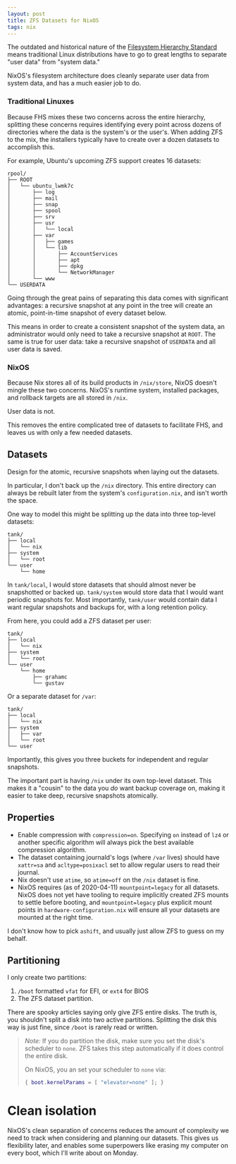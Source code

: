 ```yaml
---
layout: post
title: ZFS Datasets for NixOS
tags: nix
---
```


The outdated and historical nature of the [Filesystem Hierarchy
Standard](fhs) means traditional Linux distributions have to go to great
lengths to separate "user data" from "system data."

NixOS's filesystem architecture does cleanly separate user data from
system data, and has a much easier job to do.

### Traditional Linuxes

Because FHS mixes these two concerns across the entire hierarchy,
splitting these concerns requires identifying every point across
dozens of directories where the data is the system's or the user's.
When adding ZFS to the mix, the installers typically have to create
over a dozen datasets to accomplish this.

For example, Ubuntu's upcoming ZFS support creates 16 datasets:

```tree
rpool/
├── ROOT
│   └── ubuntu_lwmk7c
│       ├── log
│       ├── mail
│       ├── snap
│       ├── spool
│       ├── srv
│       ├── usr
│       │   └── local
│       ├── var
│       │   ├── games
│       │   └── lib
│       │       ├── AccountServices
│       │       ├── apt
│       │       ├── dpkg
│       │       └── NetworkManager
│       └── www
└── USERDATA
```


Going through the great pains of separating this data comes with
significant advantages: a recursive snapshot at any point in the tree
will create an atomic, point-in-time snapshot of every dataset below.

This means in order to create a consistent snapshot of the system
data, an administrator would only need to take a recursive snapshot
at `ROOT`. The same is true for user data: take a recursive snapshot of
`USERDATA` and all user data is saved.

### NixOS

Because Nix stores all of its build products in `/nix/store`, NixOS
doesn't mingle these two concerns. NixOS's runtime system, installed
packages, and rollback targets are all stored in `/nix`.

User data is not.

This removes the entire complicated tree of datasets to facilitate
FHS, and leaves us with only a few needed datasets.

## Datasets

Design for the atomic, recursive snapshots when laying out the
datasets.

In particular, I don't back up the `/nix` directory. This entire
directory can always be rebuilt later from the system's
`configuration.nix`, and isn't worth the space.

One way to model this might be splitting up the data into three
top-level datasets:

```tree
tank/
├── local
│   └── nix
├── system
│   └── root
└── user
    └── home
```

In `tank/local`, I would store datasets that should almost never be
snapshotted or backed up. `tank/system` would store data that I would
want periodic snapshots for. Most importantly, `tank/user` would
contain data I want regular snapshots and backups for, with a long
retention policy.

From here, you could add a ZFS dataset per user:

```tree
tank/
├── local
│   └── nix
├── system
│   └── root
└── user
    └── home
        ├── grahamc
        └── gustav
```

Or a separate dataset for `/var`:

```tree
tank/
├── local
│   └── nix
├── system
│   ├── var
│   └── root
└── user
```

Importantly, this gives you three buckets for independent and
regular snapshots.

The important part is having `/nix` under its own top-level dataset.
This makes it a "cousin" to the data you _do_ want backup coverage on,
making it easier to take deep, recursive snapshots atomically.

## Properties

* Enable compression with `compression=on`. Specifying `on` instead of
  `lz4` or another specific algorithm will always pick the best
  available compression algorithm.
* The dataset containing journald's logs (where `/var` lives) should
  have `xattr=sa` and `acltype=posixacl` set to allow regular users to
  read their journal.
* Nix doesn't use `atime`, so `atime=off` on the `/nix` dataset is
  fine.
* NixOS requires (as of 2020-04-11) `mountpoint=legacy` for all
  datasets. NixOS does not yet have tooling to require implicitly
  created ZFS mounts to settle before booting, and `mountpoint=legacy`
  plus explicit mount points in `hardware-configuration.nix` will
  ensure all your datasets are mounted at the right time.

I don't know how to pick `ashift`, and usually just allow ZFS to guess
on my behalf.

## Partitioning

I only create two partitions:

1. `/boot` formatted `vfat` for EFI, or `ext4` for BIOS
2. The ZFS dataset partition.

There are spooky articles saying only give ZFS entire disks. The
truth is, you shouldn't split a disk into two active partitions.
Splitting the disk this way is just fine, since `/boot` is rarely
read or written.

> *Note:* If you do partition the disk, make sure you set the disk's
> scheduler to `none`. ZFS takes this step automatically if it does
> control the entire disk.
>
> On NixOS, you an set your scheduler to `none` via:
>
> ```nix
> { boot.kernelParams = [ "elevator=none" ]; }
> ```

# Clean isolation

NixOS's clean separation of concerns reduces the amount of complexity
we need to track when considering and planning our datasets. This
gives us flexibility later, and enables some superpowers like erasing
my computer on every boot, which I'll write about on Monday.


[fhs]: https://en.wikipedia.org/wiki/Filesystem_Hierarchy_Standard
